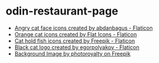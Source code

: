 # odin-restaurant-page

- <a href="https://www.flaticon.com/free-icons/emoji" title="emoji icons">Angry cat face icons created by abdanbagus - Flaticon</a>
- <a href="https://www.flaticon.com/free-icons/cat" title="orange cat icons">Orange cat icons created by Flat Icons - Flaticon</a>
- <a href="https://www.flaticon.com/free-icons/cat" title="cat hold fish icons">Cat hold fish icons created by Freepik - Flaticon</a>
- <a href="https://www.flaticon.com/free-icons/mammal" title="black cat logo">Black cat logo created by egorpolyakov - Flaticon</a>
- <a href="https://www.freepik.com/free-vector/coloured-fishes-collection_1001478.htm#fromView=search&page=1&position=36&uuid=edf04d92-1f28-475d-b2a3-2b1afd458baf">Background Image by photoroyalty on Freepik</a>
